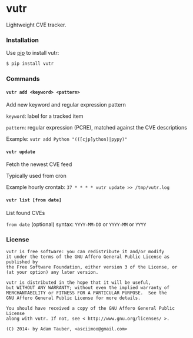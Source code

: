 vutr
====


Lightweight CVE tracker.


### Installation


Use [pip](http://www.pip-installer.org/en/latest/index.html) to install vutr:

```bash
$ pip install vutr
```


### Commands


#### `vutr add <keyword> <pattern>`

Add new keyword and regular expression pattern

`keyword`: label for a tracked item

`pattern`: regular expression (PCRE), matched against the CVE descriptions


Example: `vutr add Python "(([cjp]ython)|pypy)"`


#### `vutr update`

Fetch the newest CVE feed

Typically used from cron

Example hourly crontab: `37 * * * * vutr update >> /tmp/vutr.log`


#### `vutr list [from date]`

List found CVEs

`from date` (optional) syntax: `YYYY-MM-DD` or `YYYY-MM` or `YYYY`


### License

```
vutr is free software: you can redistribute it and/or modify
it under the terms of the GNU Affero General Public License as published by
the Free Software Foundation, either version 3 of the License, or
(at your option) any later version.

vutr is distributed in the hope that it will be useful,
but WITHOUT ANY WARRANTY; without even the implied warranty of
MERCHANTABILITY or FITNESS FOR A PARTICULAR PURPOSE.  See the
GNU Affero General Public License for more details.

You should have received a copy of the GNU Affero General Public License
along with vutr. If not, see < http://www.gnu.org/licenses/ >.

(C) 2014- by Adam Tauber, <asciimoo@gmail.com>
```
